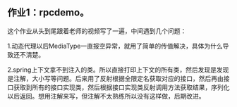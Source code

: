 ## 作业1：rpcdemo。

这个作业从头到尾跟着老师的视频写了一遍，中间遇到几个问题：

1.动态代理以后MediaType一直报空异常，就用了简单的传值解决，具体为什么导致还不清楚。

2.spring上下文拿不到注入的类。所以直接打印上下文的所有类，然后发现是发现是注解，大小写等问题。后来用了反射根据全限定名获取对应的接口，然后再由接口获取到所有的接口实现类，然后根据接口实现类反射调用方法获取结果，序列化以后返回。想用注解来写，但注解不太熟练所以没有这样做，后期改进。

